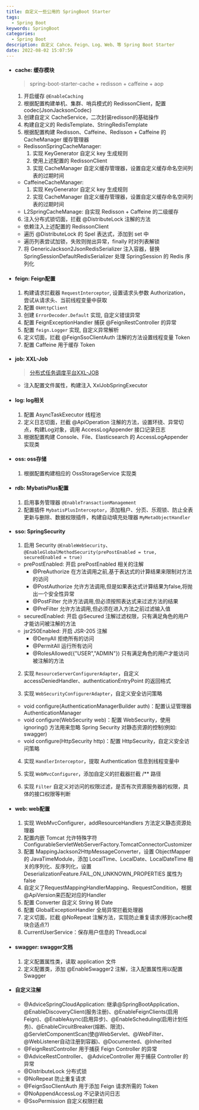 ```yaml
---
title: 自定义一些公用的 SpringBoot Starter
tags:
  - Spring Boot
keywords: SpringBoot
categories:
  - Spring Boot
description: 自定义 Cahce、Feign、Log、Web、等 Spring Boot Starter
date: 2022-08-02 15:07:59
---
```



- #### cache: 缓存模块

  > spring-boot-starter-cache + redisson + caffeine + aop

  1. 开启缓存 `@EnableCaching`
  2. 根据配置构建单机、集群、哨兵模式的 RedissonClient，配置codec(JsonJacksonCodec)
  3. 创建自定义 CacheService，二次封装redisson的基础操作
  4. 构建自定义的 RedisTemplate、StringRedisTemplate
  5. 根据配置构建 Redisson、Caffeine、Redisson + Caffeine 的 CacheManager 缓存管理器
    - RedissonSpringCacheManager: 
      1. 实现 KeyGenerator 自定义 key 生成规则
      2. 使用上述配置的 RedissonClient
      3. 实现 CacheManager 自定义缓存管理器，设置自定义缓存命名空间列表的过期时间
    - CaffeineCacheManager:
      1. 实现 KeyGenerator 自定义 key 生成规则
      2. 实现 CacheManager 自定义缓存管理器，设置自定义缓存命名空间列表的过期时间
    - L2SpringCacheManage: 自实现 Redisson + Caffeine 的二级缓存
  6. 注入分布式锁切面，拦截 @DistributeLock 注解的方法
    - 依赖注入上述配置的 RedissonClient
    - 遍历 @DistributeLock 的 Spel 表达式，添加到 set 中
    - 遍历列表尝试加锁，失败则抛出异常，finally 时对列表解锁
  7. 将 GenericJackson2JsonRedisSerializer 注入容器，替换 SpringSessionDefaultRedisSerializer 处理 SpringSession 的 Redis 序列化

- #### feign: Feign配置

  1. 构建请求拦截器 `RequestInterceptor`, 设置请求头参数 Authorization，尝试从请求头、当前线程变量中获取
  2. 配置 `OkHttpClient`
  3. 创建 `ErrorDecoder.Default` 实现, 自定义错误异常
  4. 配置 FeignExceptionHandler 捕获 @FeignRestController 的异常
  5. 配置 `feign.Logger` 实现, 自定义异常解析
  6. 定义切面，拦截 @FeignSsoClientAuth 注解的方法设置线程变量 Token
  7. 配置 Caffeine 用于缓存 Token

- #### job: XXL-Job

  > [分布式任务调度平台XXL-JOB](https://www.xuxueli.com/xxl-job/#2.4%20%E9%85%8D%E7%BD%AE%E9%83%A8%E7%BD%B2%E2%80%9C%E6%89%A7%E8%A1%8C%E5%99%A8%E9%A1%B9%E7%9B%AE%E2%80%9D)

  - 注入配置文件属性，构建注入 XxlJobSpringExecutor

- #### log: log相关

  1. 配置 AsyncTaskExecutor 线程池
  2. 定义日志切面，拦截 @ApiOperation 注解的方法，设置环绕、异常切点，构建Log对象，调用 AccessLogAppender 接口记录日志
  3. 根据配置构建 Console、File、Elasticsearch 的 AccessLogAppender 实现类

- #### oss: oss存储

  1. 根据配置构建相应的 OssStorageService 实现类

- #### rdb: MybatisPlus配置

  1. 启用事务管理器 `@EnableTransactionManagement`
  2. 配置插件 `MybatisPlusInterceptor`，添加租户、分页、乐观锁、防止全表更新与删除、数据权限插件，构建自动填充处理器 `MyMetaObjectHandler`

- #### sso: SpringSecurity

  1. 启用 Security `@EnableWebSecurity`、`@EnableGlobalMethodSecurity(prePostEnabled = true, securedEnabled = true)`
  
    - prePostEnabled: 开启 prePostEnabled 相关的注解
      - @PreAuthorize 在方法调用之前,基于表达式的计算结果来限制对方法的访问
      - @PostAuthorize 允许方法调用,但是如果表达式计算结果为false,将抛出一个安全性异常
      - @PostFilter 允许方法调用,但必须按照表达式来过滤方法的结果
      - @PreFilter 允许方法调用,但必须在进入方法之前过滤输入值
    - securedEnabled: 开启 @Secured 注解过滤权限，只有满足角色的用户才能访问被注解的方法
    - jsr250Enabled: 开启 JSR-205 注解
      - @DenyAll 拒绝所有的访问
      - @PermitAll 运行所有访问
      - @RolesAllowed({"USER","ADMIN"}) 只有满足角色的用户才能访问被注解的方法
  
  2. 实现 `ResourceServerConfigurerAdapter`，自定义 accessDeniedHandler、authenticationEntryPoint 的返回格式
  
  3. 实现 `WebSecurityConfigurerAdapter`，自定义安全访问策略

    - void configure(AuthenticationManagerBuilder auth)：配置认证管理器 AuthenticationManager
    - void configure(WebSecurity web)：配置 WebSecurity，使用 ignoring() 方法用来忽略 Spring Security 对静态资源的控制(例如: swagger)
    - void configure(HttpSecurity http)：配置 HttpSecurity，自定义安全访问策略
  
  4. 实现 `HandlerInterceptor`，提取 Authentication 信息到线程变量中
  
  5. 实现 `WebMvcConfigurer`，添加自定义的拦截器拦截 /** 路径
  
  6. 实现 `Filter` 自定义对访问的权限过滤，是否有次资源服务器的权限，具体的接口权限等判断


- #### web: web配置

  1. 实现 WebMvcConfigurer，addResourceHandlers 方法定义静态资源处理器
  2. 配置内嵌 Tomcat 允许特殊字符 ConfigurableServletWebServerFactory.TomcatConnectorCustomizer
  3. 配置 MappingJackson2HttpMessageConverter，设置 ObjectMapper 的 JavaTimeModule，添加 LocalTime、LocalDate、LocalDateTime 相关的序列化、反序列化，设置  DeserializationFeature.FAIL_ON_UNKNOWN_PROPERTIES 属性为 false
  4. 自定义了RequestMappingHandlerMapping、RequestCondition，根据@ApiVersion来匹配对应的Handler
  5. 配置 Converter 自定义 String 转 Date
  6. 配置 GlobalExceptionHandler 全局异常拦截处理器
  7. 定义切面，拦截 @NoRepeat 注解方法，实现防止重复请求(移到cache模块合适点?)
  8. CurrentUserService：保存用户信息的 ThreadLocal

- #### swagger: swagger文档

  1. 定义配置属性类，读取 application 文件
  2. 定义配置类，添加 @EnableSwagger2 注解，注入配置属性用以配置 Swagger


- #### 自定义注解

  - @AdviceSpringCloudApplication:
    继承@SpringBootApplication、@EnableDiscoveryClient(服务注册)、@EnableFeignClients(启用Feign)、@EnableAsync(启用异步)、@EnableScheduling(启用计划任务)、@EnableCircuitBreaker(熔断、限流)、@ServletComponentScan(使@WebServlet、@WebFilter、@WebListener自动注册到容器)、@Documented、@Inherited
  - @FeignRestController
    用于捕获 Feign Controller 的异常
  - @AdviceRestController、 @AdviceController
    用于捕获 Controller 的异常
  - @DistributeLock
    分布式锁
  - @NoRepeat
    防止重复请求
  - @FeignSsoClientAuth
    用于添加 Feign 请求所需的 Token
  - @NoAppendAccessLog
    不记录访问日志
  - @SsoPermission
    自定义权限拦截
